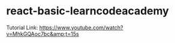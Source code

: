 # react-basic-learncodeacademy
Tutorial Link: https://www.youtube.com/watch?v=MhkGQAoc7bc&amp;t=15s
